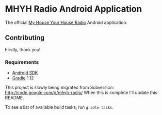 # MHYH Radio Android Application

The official [My House Your House Radio](http://www.myhouseyourhouse.net/) Android application.

## Contributing

Firstly, thank you!

### Requirements

- [Android SDK](http://developer.android.com/sdk/index.html)
- [Gradle](http://www.gradle.org/) 1.12

This project is slowly being migrated from Subversion: http://code.google.com/p/mhyh-radio/
When this is complete I'll update this README.

To see a list of available build tasks, run `gradle tasks`.